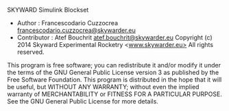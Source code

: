 SKYWARD Simulink Blockset

* Author : Francescodario Cuzzocrea <francescodario.cuzzocrea@skywarder.eu>
* Contributor : Atef Bouchrit <atef.bouchrit@skywarder.eu>
Copyright (c) 2014 Skyward Experimental Rocketry <www.skywarder.eu>
All rights reserved.

This program is free software; you can redistribute it and/or
modify it under the terms of the GNU General Public License
version 3 as published by the Free Software Foundation.
This program is distributed in the hope that it will be useful, but
WITHOUT ANY WARRANTY; without even the implied warranty of
MERCHANTABILITY or FITNESS FOR A PARTICULAR PURPOSE.  See the GNU
General Public License for more details.
